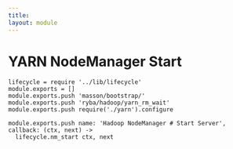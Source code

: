 ```yaml
---
title: 
layout: module
---
```


# YARN NodeManager Start

    lifecycle = require '../lib/lifecycle'
    module.exports = []
    module.exports.push 'masson/bootstrap/'
    module.exports.push 'ryba/hadoop/yarn_rm_wait'
    module.exports.push require('./yarn').configure

    module.exports.push name: 'Hadoop NodeManager # Start Server', callback: (ctx, next) ->
      lifecycle.nm_start ctx, next

